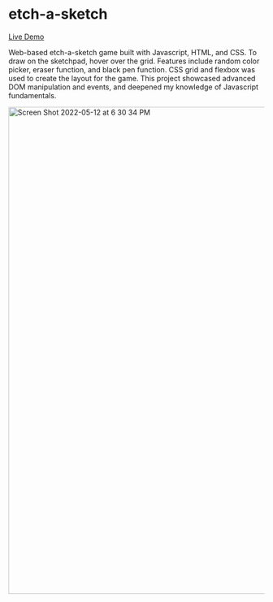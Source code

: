 # etch-a-sketch
[Live Demo](https://faithd186.github.io/Etch-a-Sketch/)

Web-based etch-a-sketch game built with Javascript, HTML, and CSS. To draw on the sketchpad, hover over the grid. Features include random color picker, eraser function, and black pen function. CSS grid and flexbox was used to create the layout for the game. This project showcased advanced DOM manipulation and events, and deepened my knowledge of Javascript fundamentals. 

<img width="959" alt="Screen Shot 2022-05-12 at 6 30 34 PM" src="https://user-images.githubusercontent.com/90401001/168178393-08cc9209-e9a2-4ed6-86f2-743b41eeee71.png">
